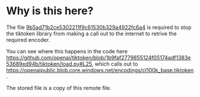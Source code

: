 # Why is this here?

The file [9b5ad71b2ce5302211f9c61530b329a4922fc6a4](9b5ad71b2ce5302211f9c61530b329a4922fc6a4) is required to stop the 
tiktoken library from making a call out to the internet to retrive the required encoder.

You can see where this happens in the code here https://github.com/openai/tiktoken/blob/1b9faf2779855124f05174adf1383e53689ed94b/tiktoken/load.py#L25,
which calls out to https://openaipublic.blob.core.windows.net/encodings/cl100k_base.tiktoken.

The stored file is a copy of this remote file.